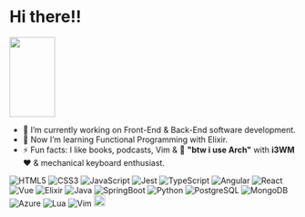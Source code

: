 <h1>Hi there!!</h1>
<img src="https://media.giphy.com/media/z9YISRsmFchUeUMzbM/giphy.gif" width="80" height="140"/>

- 🔭 I’m currently working on Front-End & Back-End software development.
- 🌱 Now I’m learning Functional Programming with Elixir.
- ⚡ Fun facts: I like books, podcasts, Vim & 🐧 **"btw i use Arch"** with **i3WM** ❤️ & mechanical keyboard enthusiast.

![HTML5](https://img.shields.io/badge/-HTML5-%23E44D27?style=for-the-badge&logo=html5&logoColor=ffffff)
![CSS3](https://img.shields.io/badge/-CSS3-%231572B6?style=for-the-badge&logo=css3)
![JavaScript](https://img.shields.io/badge/-JavaScript-%23F7DF1C?style=for-the-badge&logo=javascript&logoColor=000000&labelColor=%23F7DF1C&color=f7df1c)
![Jest](https://img.shields.io/badge/Jest-323330?style=for-the-badge&logo=Jest&logoColor=de002d)
![TypeScript](https://img.shields.io/badge/-TypeScript-%ffffff?style=for-the-badge&logo=typescript&logoColor=ffffff&color=0079ca)
![Angular](https://img.shields.io/badge/-Angular-%23F05032?style=for-the-badge&logo=angular&logoColor=de002d&color=E5E2E5)
![React](https://img.shields.io/badge/React-20232A?style=for-the-badge&logo=react&logoColor=61DAFB)
![Vue](https://img.shields.io/badge/Vue.js-35495E?style=for-the-badge&logo=vue.js&logoColor=4FC08D)
![Elixir](http://img.shields.io/badge/-Elixir-3776AB?style=for-the-badge&logo=elixir&logoColor=3f1757&color=dedede)
![Java](https://img.shields.io/badge/Java-ED8B00?style=for-the-badge&logo=openjdk&logoColor=de002d&color=white)
![SpringBoot](https://img.shields.io/badge/Spring-6DB33F?style=for-the-badge&logo=spring&logoColor=white)
![Python](http://img.shields.io/badge/-Python-3776AB?style=for-the-badge&logo=python&logoColor=ffda4b&color=316087)
![PostgreSQL](https://img.shields.io/badge/PostgreSQL-316192?style=for-the-badge&logo=postgresql&logoColor=white)
![MongoDB](https://img.shields.io/badge/MongoDB-4EA94B?style=for-the-badge&logo=mongodb&logoColor=white)
![Azure](https://img.shields.io/badge/Microsoft_Azure-0089D6?style=for-the-badge&logo=microsoft-azure&logoColor=white)
![Lua](http://img.shields.io/badge/-Lua-3776AB?style=for-the-badge&logo=lua&logoColor=01007f&color=4e4f4e)
![Vim](http://img.shields.io/badge/-Vim-3776AB?style=for-the-badge&logo=vim&logoColor=ffffff&color=005F21)
<a href="https://racket-lang.org/"><img height="20" src="https://racket-lang.org/img/racket-logo.svg" title="Racket"></a>

